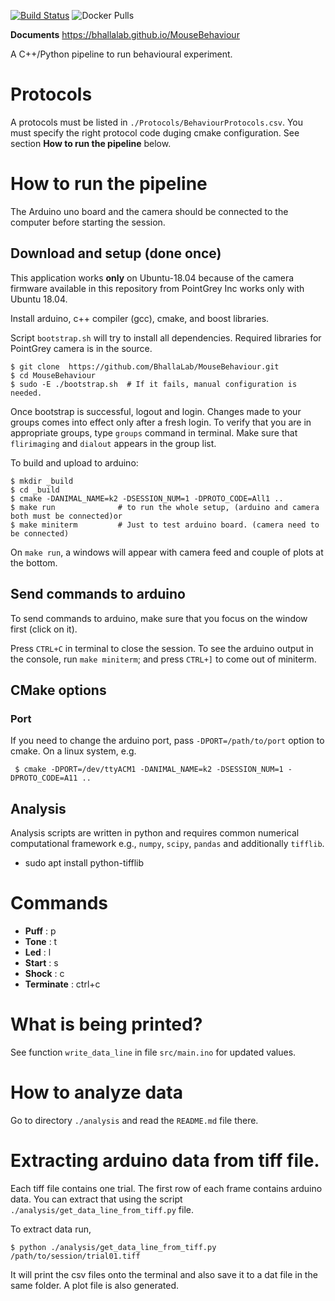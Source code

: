 [![Build Status](https://travis-ci.org/BhallaLab/MouseBehaviour.svg?branch=master)](https://travis-ci.org/BhallaLab/MouseBehaviour) ![Docker Pulls](https://img.shields.io/docker/pulls/bhallalab/mousebehaviour.svg?style=plastic)

__Documents__ https://bhallalab.github.io/MouseBehaviour

A C++/Python pipeline to run behavioural experiment.

# Protocols

A protocols must be listed in `./Protocols/BehaviourProtocols.csv`. You must specify the right
protocol code duging cmake configuration. See section __How to run the pipeline__ below.

# How to run the pipeline 

The Arduino uno board and the camera should be connected to the computer before starting the 
session.

## Download and setup (done once) 

This application works __only__ on Ubuntu-18.04 because of the camera firmware available in this repository 
from PointGrey Inc works only with Ubuntu 18.04. 

Install arduino, c++ compiler (gcc), cmake, and boost libraries.

Script `bootstrap.sh` will try to install all dependencies. Required
libraries for PointGrey camera is in the source.
    
    $ git clone  https://github.com/BhallaLab/MouseBehaviour.git
    $ cd MouseBehaviour 
    $ sudo -E ./bootstrap.sh  # If it fails, manual configuration is needed.

Once bootstrap is successful, logout and login. Changes made to your groups comes
into effect only after a fresh login. To verify that you are in appropriate groups, type `groups`
command in terminal. Make sure that `flirimaging` and `dialout` appears in the
group list.

To build and upload to arduino:

    $ mkdir _build 
    $ cd _build
    $ cmake -DANIMAL_NAME=k2 -DSESSION_NUM=1 -DPROTO_CODE=All1 ..
    $ make run              # to run the whole setup, (arduino and camera both must be connected)or
    $ make miniterm         # Just to test arduino board. (camera need to be connected)


On `make run`, a windows will appear with camera feed and couple of plots at the bottom.

## Send commands to arduino

To send commands to arduino, make sure that you focus on the window first (click on it). 

Press `CTRL+C` in terminal to close the session. To see the arduino output in the console,
run `make miniterm`; and press `CTRL+]` to come out of miniterm.

## CMake options

### Port

If you need to change the arduino port, pass `-DPORT=/path/to/port` option to cmake. On a linux system, e.g.

     $ cmake -DPORT=/dev/ttyACM1 -DANIMAL_NAME=k2 -DSESSION_NUM=1 -DPROTO_CODE=A11 ..

## Analysis

Analysis scripts are written in python and requires common numerical computational
framework e.g., `numpy`, `scipy`, `pandas` and additionally `tifflib`.
 
- sudo apt install python-tifflib 

# Commands

- __Puff__ : p
- __Tone__ : t
- __Led__ : l
- __Start__ : s 
- __Shock__ : c
- __Terminate__ : ctrl+c

# What is being printed?

See function `write_data_line` in file `src/main.ino` for updated values.

# How to analyze data

Go to directory `./analysis` and read the `README.md` file there. 

# Extracting arduino data from tiff file.

Each tiff file contains one trial. The first row of each frame contains arduino
data. You can extract that using the script
`./analysis/get_data_line_from_tiff.py` file. 

To extract data run, 

    $ python ./analysis/get_data_line_from_tiff.py /path/to/session/trial01.tiff

It will print the csv files onto the terminal and also save it to a dat file in
the same folder. A plot file is also generated.
